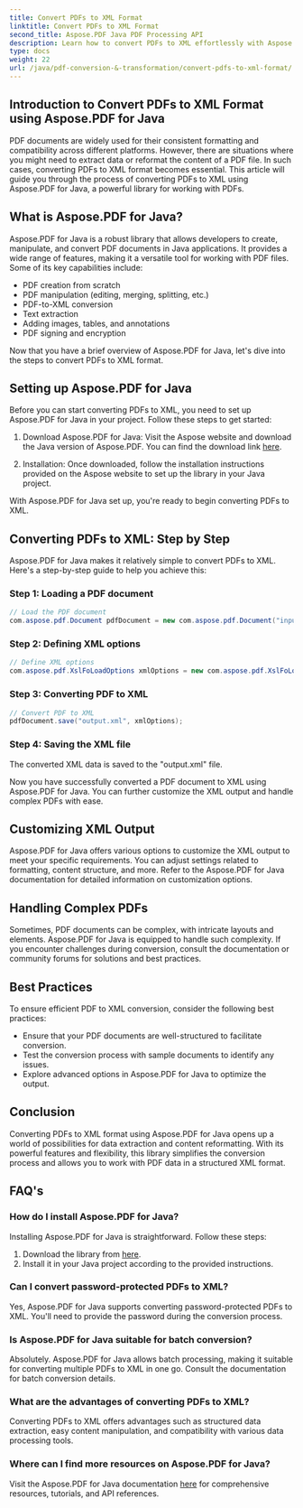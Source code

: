 ```yaml
---
title: Convert PDFs to XML Format
linktitle: Convert PDFs to XML Format
second_title: Aspose.PDF Java PDF Processing API
description: Learn how to convert PDFs to XML effortlessly with Aspose.PDF for Java. Step-by-step guide and best practices for efficient conversion.
type: docs
weight: 22
url: /java/pdf-conversion-&-transformation/convert-pdfs-to-xml-format/
---
```


## Introduction to Convert PDFs to XML Format using Aspose.PDF for Java

PDF documents are widely used for their consistent formatting and compatibility across different platforms. However, there are situations where you might need to extract data or reformat the content of a PDF file. In such cases, converting PDFs to XML format becomes essential. This article will guide you through the process of converting PDFs to XML using Aspose.PDF for Java, a powerful library for working with PDFs.

## What is Aspose.PDF for Java?

Aspose.PDF for Java is a robust library that allows developers to create, manipulate, and convert PDF documents in Java applications. It provides a wide range of features, making it a versatile tool for working with PDF files. Some of its key capabilities include:

- PDF creation from scratch
- PDF manipulation (editing, merging, splitting, etc.)
- PDF-to-XML conversion
- Text extraction
- Adding images, tables, and annotations
- PDF signing and encryption

Now that you have a brief overview of Aspose.PDF for Java, let's dive into the steps to convert PDFs to XML format.

## Setting up Aspose.PDF for Java

Before you can start converting PDFs to XML, you need to set up Aspose.PDF for Java in your project. Follow these steps to get started:

1. Download Aspose.PDF for Java: Visit the Aspose website and download the Java version of Aspose.PDF. You can find the download link [here](https://releases.aspose.com/pdf/java/).

2. Installation: Once downloaded, follow the installation instructions provided on the Aspose website to set up the library in your Java project.

With Aspose.PDF for Java set up, you're ready to begin converting PDFs to XML.

## Converting PDFs to XML: Step by Step

Aspose.PDF for Java makes it relatively simple to convert PDFs to XML. Here's a step-by-step guide to help you achieve this:

### Step 1: Loading a PDF document

```java
// Load the PDF document
com.aspose.pdf.Document pdfDocument = new com.aspose.pdf.Document("input.pdf");
```

### Step 2: Defining XML options

```java
// Define XML options
com.aspose.pdf.XslFoLoadOptions xmlOptions = new com.aspose.pdf.XslFoLoadOptions();
```

### Step 3: Converting PDF to XML

```java
// Convert PDF to XML
pdfDocument.save("output.xml", xmlOptions);
```

### Step 4: Saving the XML file

The converted XML data is saved to the "output.xml" file.

Now you have successfully converted a PDF document to XML using Aspose.PDF for Java. You can further customize the XML output and handle complex PDFs with ease.

## Customizing XML Output

Aspose.PDF for Java offers various options to customize the XML output to meet your specific requirements. You can adjust settings related to formatting, content structure, and more. Refer to the Aspose.PDF for Java documentation for detailed information on customization options.

## Handling Complex PDFs

Sometimes, PDF documents can be complex, with intricate layouts and elements. Aspose.PDF for Java is equipped to handle such complexity. If you encounter challenges during conversion, consult the documentation or community forums for solutions and best practices.

## Best Practices

To ensure efficient PDF to XML conversion, consider the following best practices:

- Ensure that your PDF documents are well-structured to facilitate conversion.
- Test the conversion process with sample documents to identify any issues.
- Explore advanced options in Aspose.PDF for Java to optimize the output.

## Conclusion

Converting PDFs to XML format using Aspose.PDF for Java opens up a world of possibilities for data extraction and content reformatting. With its powerful features and flexibility, this library simplifies the conversion process and allows you to work with PDF data in a structured XML format.

## FAQ's

### How do I install Aspose.PDF for Java?

Installing Aspose.PDF for Java is straightforward. Follow these steps:
1. Download the library from [here](https://releases.aspose.com/pdf/java/).
2. Install it in your Java project according to the provided instructions.

### Can I convert password-protected PDFs to XML?

Yes, Aspose.PDF for Java supports converting password-protected PDFs to XML. You'll need to provide the password during the conversion process.

### Is Aspose.PDF for Java suitable for batch conversion?

Absolutely. Aspose.PDF for Java allows batch processing, making it suitable for converting multiple PDFs to XML in one go. Consult the documentation for batch conversion details.

### What are the advantages of converting PDFs to XML?

Converting PDFs to XML offers advantages such as structured data extraction, easy content manipulation, and compatibility with various data processing tools.

### Where can I find more resources on Aspose.PDF for Java?

Visit the Aspose.PDF for Java documentation [here](https://reference.aspose.com/pdf/java/) for comprehensive resources, tutorials, and API references.
